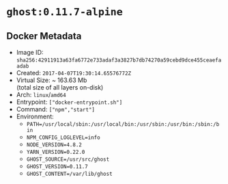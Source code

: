 # `ghost:0.11.7-alpine`

## Docker Metadata

- Image ID: `sha256:42911913a63fa6772e733adaf3a3827b7db74270a59cebd9dce455ceaefaadab`
- Created: `2017-04-07T19:30:14.65576772Z`
- Virtual Size: ~ 163.63 Mb  
  (total size of all layers on-disk)
- Arch: `linux`/`amd64`
- Entrypoint: `["docker-entrypoint.sh"]`
- Command: `["npm","start"]`
- Environment:
  - `PATH=/usr/local/sbin:/usr/local/bin:/usr/sbin:/usr/bin:/sbin:/bin`
  - `NPM_CONFIG_LOGLEVEL=info`
  - `NODE_VERSION=4.8.2`
  - `YARN_VERSION=0.22.0`
  - `GHOST_SOURCE=/usr/src/ghost`
  - `GHOST_VERSION=0.11.7`
  - `GHOST_CONTENT=/var/lib/ghost`
